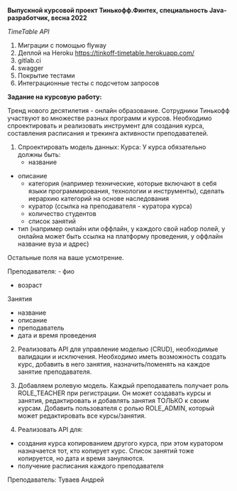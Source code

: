 **Выпускной курсовой проект Тинькофф.Финтех, специальность Javа-разработчик, весна 2022**

_TimeTable API_

1) Миграции с помощью flyway
2) Деплой на Heroku
   https://tinkoff-timetable.herokuapp.com/
3) gitlab.ci 
4) swagger
5) Покрытие тестами
6) Интеграционные тесты с подсчетом запросов

**Задание на курсовую работу:**

Тренд нового десятилетия - онлайн образование. Сотрудники Тинькофф участвуют во множестве разных программ и курсов.
Необходимо спроектировать и реализовать инструмент для создания курса, составления расписания и трекинга активности преподавателей.

 1) Спроектировать модель данных:
Курса:
 У курса обязательно должны быть:
    - название
   - описание
      - категория (например технические, которые включают в себя языки программирования, технологии и инструменты), сделать иерархию категорий на основе наследования
      - куратор (ссылка на преподавателя - куратора курса)
      - количество студентов
      - список занятий
   - тип (например онлайн или оффлайн, у каждого свой набор полей, у онлайна может быть ссылка на платформу проведения, у оффлайн название вуза и адрес)

 Остальные поля на ваше усмотрение.

Преподавателя:
    - фио
   - возраст

Занятия
   - название
   - описание
   - преподаватель
   - дата и время проведения

2) Реализовать API для управление моделью (CRUD), необходимые валидации и исключения. Необходимо иметь возможность создать курс, добавить в него занятия, назначить/поменять на каждое занятие преподавателя.
 
3) Добавляем ролевую модель. Каждый преподаватель получает роль ROLE_TEACHER при регистрации. Он может создавать курсы и занятия, редактировать и добавлять занятия ТОЛЬКО к своим курсам. Добавить пользователя с ролью ROLE_ADMIN, который может редактировать все курсы/занятия.

 4) Реализовать API для:
- создания курса копированием другого курса, при этом куратором назначается тот, кто копирует курс. Список занятий тоже копируется, но дата и время зануляются.
- получение расписания каждого преподавателя

Преподаватель: Туваев Андрей
